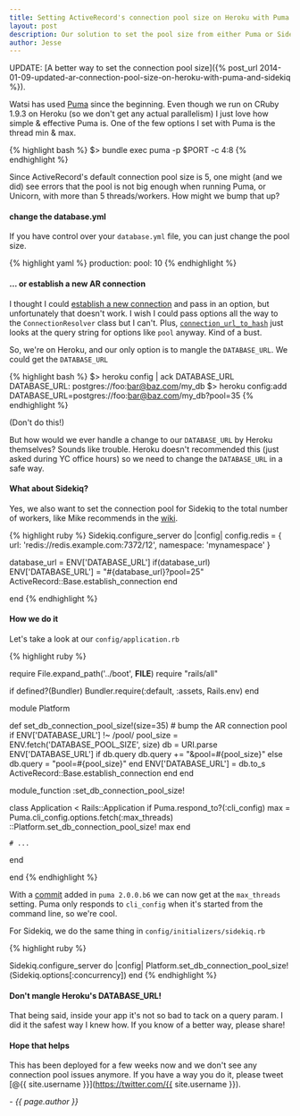 ```yaml
---
title: Setting ActiveRecord's connection pool size on Heroku with Puma and Sidekiq
layout: post
description: Our solution to set the pool size from either Puma or Sidekiq.
author: Jesse
---
```


UPDATE: [A better way to set the connection pool size]({% post_url 2014-01-09-updated-ar-connection-pool-size-on-heroku-with-puma-and-sidekiq %}).

Watsi has used [Puma](http://puma.io) since the beginning. Even
though we run on CRuby 1.9.3 on Heroku (so we don't get any
actual parallelism) I just love how simple & effective Puma is. One
of the few options I set with Puma is the thread min & max.

{% highlight bash %}
$> bundle exec puma -p $PORT -c 4:8
{% endhighlight %}

Since ActiveRecord's default connection pool size is 5, one might
(and we did) see errors that the pool is not big enough when running
Puma, or Unicorn, with more than 5 threads/workers. How might we bump
that up?

#### change the database.yml

If you have control over your `database.yml` file, you can just change
the pool size.

{% highlight yaml %}
production:
  pool: 10
{% endhighlight %}

#### ... or establish a new AR connection

I thought I could [establish a new connection](http://api.rubyonrails.org/classes/ActiveRecord/Base.html#method-c-establish_connection)
and pass in an option, but unfortunately that doesn't work. I wish I could pass options
all the way to the `ConnectionResolver` class but I can't. Plus,
[`connection_url_to_hash`](https://github.com/rails/rails/blob/e7a6b92959012ffde730b2daa38ecd006570779c/activerecord/lib/active_record/connection_adapters/abstract/connection_specification.rb#L60-L77)
just looks at the query string for options like `pool` anyway. Kind of a bust.

So, we're on Heroku, and our only option is to mangle the `DATABASE_URL`.
We could get the `DATABASE_URL`

{% highlight bash %}
$> heroku config | ack DATABASE_URL
DATABASE_URL:      postgres://foo:bar@baz.com/my_db
$> heroku config:add DATABASE_URL=postgres://foo:bar@baz.com/my_db?pool=35
{% endhighlight %}

(Don't do this!)

But how would we ever handle a change to our `DATABASE_URL` by Heroku themselves?
Sounds like trouble. Heroku doesn't recommended this (just asked during
YC office hours) so we need to change the `DATABASE_URL` in a safe way.

#### What about Sidekiq?

Yes, we also want to set the connection pool for Sidekiq to the total number
of workers, like Mike recommends in the [wiki](https://github.com/mperham/sidekiq/wiki/Advanced-Options).

{% highlight ruby %}
Sidekiq.configure_server do |config|
  config.redis = { url: 'redis://redis.example.com:7372/12', namespace: 'mynamespace' }

  database_url = ENV['DATABASE_URL']
  if(database_url)
    ENV['DATABASE_URL'] = "#{database_url}?pool=25"
    ActiveRecord::Base.establish_connection
  end

end
{% endhighlight %}

#### How we do it

Let's take a look at our `config/application.rb`

{% highlight ruby %}

require File.expand_path('../boot', __FILE__)
require "rails/all"

if defined?(Bundler)
  Bundler.require(:default, :assets, Rails.env)
end

module Platform

  def set_db_connection_pool_size!(size=35)
    # bump the AR connection pool
    if ENV['DATABASE_URL'] !~ /pool/
      pool_size = ENV.fetch('DATABASE_POOL_SIZE', size)
      db = URI.parse ENV['DATABASE_URL']
      if db.query
        db.query += "&pool=#{pool_size}"
      else
        db.query = "pool=#{pool_size}"
      end
      ENV['DATABASE_URL'] = db.to_s
      ActiveRecord::Base.establish_connection
    end
  end

  module_function :set_db_connection_pool_size!

  class Application < Rails::Application
    if Puma.respond_to?(:cli_config)
      max = Puma.cli_config.options.fetch(:max_threads)
      ::Platform.set_db_connection_pool_size! max
    end

    # ...
  end

end
{% endhighlight %}

With a [commit](https://github.com/puma/puma/commit/211aef15899a8e5b21174e74519193ead07768c9)
added in `puma 2.0.0.b6` we can now get at the `max_threads` setting. Puma only responds to
`cli_config` when it's started from the command line, so we're cool.

For Sidekiq, we do the same thing in `config/initializers/sidekiq.rb`

{% highlight ruby %}

Sidekiq.configure_server do |config|
  Platform.set_db_connection_pool_size!(Sidekiq.options[:concurrency])
end
{% endhighlight %}

#### Don't mangle Heroku's DATABASE_URL!

That being said, inside your app it's not so bad to tack on a query param.
I did it the safest way I knew how. If you know of a better way, please share!

#### Hope that helps

This has been deployed for a few weeks now and we don't see any connection pool issues anymore.
If you have a way you do it, please tweet [@{{ site.username }}](https://twitter.com/{{ site.username }}).

\- *{{ page.author }}*
